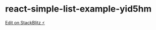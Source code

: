 # react-simple-list-example-yid5hm

[Edit on StackBlitz ⚡️](https://stackblitz.com/edit/react-simple-list-example-yid5hm)